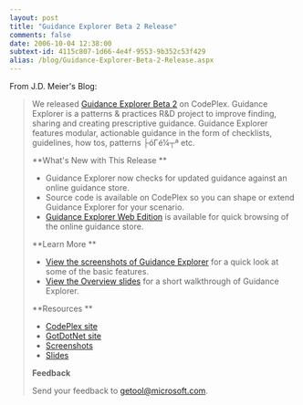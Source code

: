 ```yaml
---
layout: post
title: "Guidance Explorer Beta 2 Release"
comments: false
date: 2006-10-04 12:38:00
subtext-id: 4115c807-1d66-4e4f-9553-9b352c53f429
alias: /blog/Guidance-Explorer-Beta-2-Release.aspx
---
```



From J.D. Meier's Blog: 

> We released [Guidance Explorer Beta 2](http://www.codeplex.com/Wiki/View.aspx?ProjectName=guidanceExplorer) on CodePlex. Guidance Explorer is a patterns & practices R&D project to improve finding, sharing and creating prescriptive guidance. Guidance Explorer features modular, actionable guidance in the form of checklists, guidelines, how tos, patterns ├óΓé¼┬ª etc. 
> 
> **What's New with This Release **
> 
>   * Guidance Explorer now checks for updated guidance against an online guidance store. 
>   * Source code is available on CodePlex so you can shape or extend Guidance Explorer for your scenario. 
>   * [Guidance Explorer Web Edition](http://www.guidancelibrary.com/GuidanceExplorerBeta) is available for quick browsing of the online guidance store.
> 
> **Learn More **
> 
>   * [View the screenshots of Guidance Explorer](http://www.codeplex.com/Wiki/View.aspx?ProjectName=guidanceExplorer&title=Screen%20Shots) for a quick look at some of the basic features. 
>   * [View the Overview slides](http://www.codeplex.com/Project/FileDownload.aspx?ProjectName=guidanceExplorer&DownloadId=2701) for a short walkthrough of Guidance Explorer.
> 
> **Resources **
> 
>   * [CodePlex site](http://www.codeplex.com/Wiki/View.aspx?ProjectName=guidanceExplorer)
>   * [GotDotNet site](http://codegallery.gotdotnet.com/GuidanceExplorer)
>   * [Screenshots](http://www.codeplex.com/Wiki/View.aspx?ProjectName=guidanceExplorer&title=Screen%20Shots)
>   * [Slides](http://www.codeplex.com/Wiki/View.aspx?ProjectName=guidanceExplorer&title=Slide%20Index)
> 
> **Feedback**
> 
> Send your feedback to [getool@microsoft.com](mailto:getool@microsoft.com).
